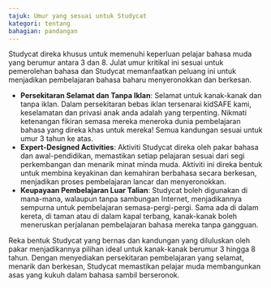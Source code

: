 ```yaml
---
tajuk: Umur yang sesuai untuk Studycat
kategori: tentang
bahagian: pandangan
---
```

Studycat direka khusus untuk memenuhi keperluan pelajar bahasa muda yang berumur antara 3 dan 8\. Julat umur kritikal ini sesuai untuk pemerolehan bahasa dan Studycat memanfaatkan peluang ini untuk menjadikan pembelajaran bahasa baharu menyeronokkan dan berkesan.


* **Persekitaran Selamat dan Tanpa Iklan**: Selamat untuk kanak-kanak dan tanpa iklan. Dalam persekitaran bebas iklan tersenarai kidSAFE kami, keselamatan dan privasi anak anda adalah yang terpenting. Nikmati ketenangan fikiran semasa mereka meneroka dunia pembelajaran bahasa yang direka khas untuk mereka! Semua kandungan sesuai untuk umur 3 tahun ke atas.
* **Expert\-Designed Activities**: Aktiviti Studycat direka oleh pakar bahasa dan awal\-pendidikan, memastikan setiap pelajaran sesuai dari segi perkembangan dan menarik minat minda muda. Aktiviti ini direka bentuk untuk membina keyakinan dan kemahiran berbahasa secara berkesan, menjadikan proses pembelajaran lancar dan menyeronokkan.
* **Keupayaan Pembelajaran Luar Talian**: Studycat boleh digunakan di mana-mana, walaupun tanpa sambungan Internet, menjadikannya sempurna untuk pembelajaran semasa\-pergi\-pergi. Sama ada di dalam kereta, di taman atau di dalam kapal terbang, kanak-kanak boleh meneruskan perjalanan pembelajaran bahasa mereka tanpa gangguan.


Reka bentuk Studycat yang bernas dan kandungan yang diluluskan oleh pakar menjadikannya pilihan ideal untuk kanak-kanak berumur 3 hingga 8 tahun. Dengan menyediakan persekitaran pembelajaran yang selamat, menarik dan berkesan, Studycat memastikan pelajar muda membangunkan asas yang kukuh dalam bahasa sambil berseronok.